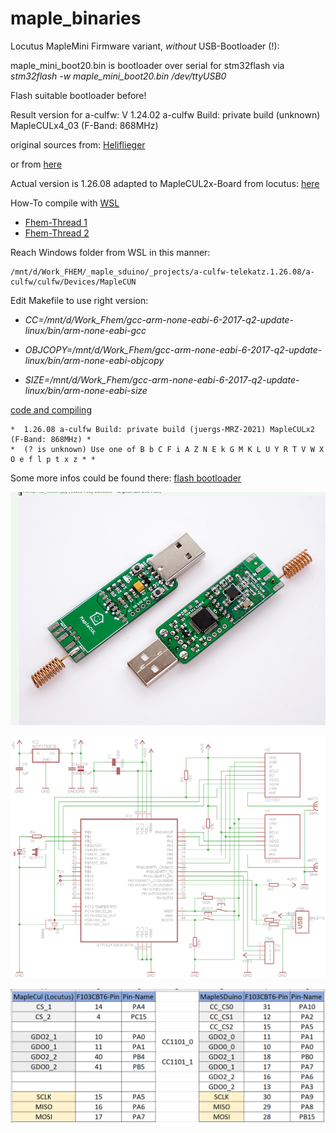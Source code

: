 # maple_binaries
Locutus MapleMini Firmware variant, _without_ USB-Bootloader (!):

maple_mini_boot20.bin is bootloader over serial for stm32flash via *stm32flash -w maple_mini_boot20.bin /dev/ttyUSB0*

Flash suitable bootloader before! 

Result version for a-culfw:
V 1.24.02 a-culfw Build: private build (unknown) MapleCULx4_03 (F-Band: 868MHz)

original sources from: [Heliflieger](https://github.com/heliflieger/a-culfw/tree/master/culfw)

or from [here](https://github.com/Telekatz/a-culfw/tree/MapleSduino/culfw)

Actual version is 1.26.08 adapted to MapleCUL2x-Board from locutus: [here](https://github.com/juergs/a-culfw-telekatz-MapleCUL2x/blob/master/README.md)

How-To compile with [WSL](https://forum.fhem.de/index.php/topic,106278.msg1037755.html#msg1037755)

- [Fhem-Thread 1](https://forum.fhem.de/index.php/topic,80872.msg729752.html#msg729752)
- [Fhem-Thread 2](https://forum.fhem.de/index.php/topic,60458.msg621959.html#msg621959)

Reach Windows folder from WSL in this manner:

```
/mnt/d/Work_FHEM/_maple_sduino/_projects/a-culfw-telekatz.1.26.08/a-culfw/culfw/Devices/MapleCUN
```

Edit Makefile to use right version:

- *CC=/mnt/d/Work_Fhem/gcc-arm-none-eabi-6-2017-q2-update-linux/bin/arm-none-eabi-gcc*

- *OBJCOPY=/mnt/d/Work_Fhem/gcc-arm-none-eabi-6-2017-q2-update-linux/bin/arm-none-eabi-objcopy*

- *SIZE=/mnt/d/Work_Fhem/gcc-arm-none-eabi-6-2017-q2-update-linux/bin/arm-none-eabi-size*

[code and compiling](https://github.com/juergs/a-culfw-telekatz-MapleCUL2x)

```
*  1.26.08 a-culfw Build: private build (juergs-MRZ-2021) MapleCULx2 (F-Band: 868MHz) *
*  (? is unknown) Use one of B b C F i A Z N E k G M K L U Y R T V W X O e f l p t x z * *
```

Some more infos could be found there: [flash bootloader](https://wiki.fhem.de/wiki/MapleCUN#Bootloader_flashen)

![Image of MapleCUL2x](https://github.com/juergs/maple_binaries/blob/main/Eigenbau_MapleCUL%20_MapleCUN.png)

![Image of MapleCUL2x-Schmatic](https://github.com/juergs/maple_binaries/blob/main/Locutus_mapleculx2_schematic.png)

![Image of MapleCUL2x-Pinout_differences](https://github.com/juergs/maple_binaries/blob/main/MapleCul_vs_MapleSDuino_Pinzuordnung.png)

